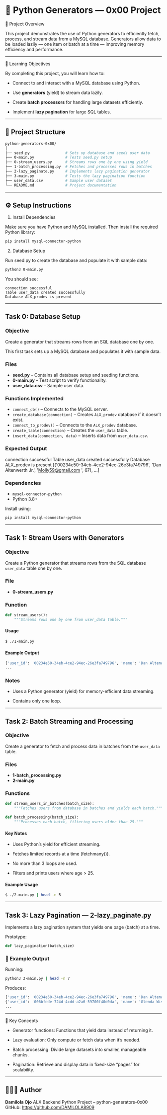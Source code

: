 # 🐍 Python Generators — 0x00 Project
📘 Project Overview

This project demonstrates the use of Python generators to efficiently fetch, process, and stream data from a MySQL database.
Generators allow data to be loaded lazily — one item or batch at a time — improving memory efficiency and performance.

---

🎯 Learning Objectives

By completing this project, you will learn how to:

- Connect to and interact with a MySQL database using Python.

- Use **generators** (yield) to stream data lazily.

- Create **batch processors** for handling large datasets efficiently.

- Implement **lazy pagination** for large SQL tables.

---

## 📂 Project Structure

```bash
python-generators-0x00/
│
├── seed.py                # Sets up database and seeds user data
├── 0-main.py              # Tests seed.py setup
├── 0-stream_users.py      # Streams rows one by one using yield
├── 1-batch_processing.py  # Fetches and processes rows in batches
├── 2-lazy_paginate.py     # Implements lazy pagination generator
├── 3-main.py              # Tests the lazy pagination function
├── user_data.csv          # Sample user dataset
└── README.md              # Project documentation
```
---

## ⚙️ Setup Instructions
 1. Install Dependencies

Make sure you have Python and MySQL installed.
Then install the required Python library:
```bash
pip install mysql-connector-python
```

2. Database Setup

Run seed.py to create the database and populate it with sample data:

```bash
python3 0-main.py
```
You should see:

```pgsql
connection successful
Table user_data created successfully
Database ALX_prodev is present
```



---

## Task 0: Database Setup

### Objective
Create a generator that streams rows from an SQL database one by one.

This first task sets up a MySQL database and populates it with sample data.

### Files
- **seed.py** – Contains all database setup and seeding functions.
- **0-main.py** – Test script to verify functionality.
- **user_data.csv** – Sample user data.

### Functions Implemented
- `connect_db()` – Connects to the MySQL server.
- `create_database(connection)` – Creates `ALX_prodev` database if it doesn’t exist.
- `connect_to_prodev()` – Connects to the `ALX_prodev` database.
- `create_table(connection)` – Creates the `user_data` table.
- `insert_data(connection, data)` – Inserts data from `user_data.csv`.

### Expected Output

connection successful
Table user_data created successfully
Database ALX_prodev is present
[('00234e50-34eb-4ce2-94ec-26e3fa749796', 'Dan Altenwerth Jr.', 'Molly59@gmail.com
', 67), ...]


### Dependencies
- `mysql-connector-python`
- Python 3.8+

Install using:
```bash
pip install mysql-connector-python
```
---

## Task 1: Stream Users with Generators

### Objective
Create a Python generator that streams rows from the SQL database `user_data` table one by one.

### File
- **0-stream_users.py**

### Function
```python
def stream_users():
    """Streams rows one by one from user_data table."""
```

#### Usage
```bash
$ ./1-main.py
```

#### Example Output
```bash
{'user_id': '00234e50-34eb-4ce2-94ec-26e3fa749796', 'name': 'Dan Altenwerth Jr.', 'email': 'Molly59@gmail.com', 'age': 67}
...
```
### Notes

- Uses a Python generator (yield) for memory-efficient data streaming.

- Contains only one loop.

---

## Task 2: Batch Streaming and Processing

### Objective
Create a generator to fetch and process data in batches from the `user_data` table.

### Files
- **1-batch_processing.py**
- **2-main.py**

### Functions
```python
def stream_users_in_batches(batch_size):
    """Fetches users from database in batches and yields each batch."""

def batch_processing(batch_size):
    """Processes each batch, filtering users older than 25."""
```

#### Key Notes

- Uses Python’s yield for efficient streaming.

- Fetches limited records at a time (fetchmany()).

- No more than 3 loops are used.

- Filters and prints users where age > 25.

#### Example Usage
```bash
$ ./2-main.py | head -n 5
```

---
## Task 3: Lazy Pagination — 2-lazy_paginate.py

Implements a lazy pagination system that yields one page (batch) at a time.

Prototype:
```python
def lazy_pagination(batch_size)
```

### 🧪 Example Output

Running:
```bash
python3 3-main.py | head -n 7
```

Produces:
```bash
{'user_id': '00234e50-34eb-4ce2-94ec-26e3fa749796', 'name': 'Dan Altenwerth Jr.', 'email': 'Molly59@gmail.com', 'age': 67}
{'user_id': '006bfede-724d-4cdd-a2a6-59700f40d0da', 'name': 'Glenda Wisozk', 'email': 'Miriam21@gmail.com', 'age': 119}
...
```
---

🧠 Key Concepts

- Generator functions: Functions that yield data instead of returning it.

- Lazy evaluation: Only compute or fetch data when it’s needed.

- Batch processing: Divide large datasets into smaller, manageable chunks.

- Pagination: Retrieve and display data in fixed-size “pages” for scalability.

---

## 👩🏽‍💻 Author

**Damilola Ojo**
ALX Backend Python Project – python-generators-0x00
GitHub: https://github.com/DAMILOLA8909